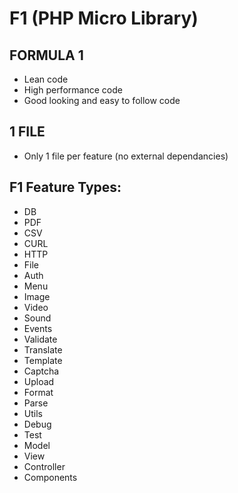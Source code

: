# F1 (PHP Micro Library)
  
## FORMULA 1
- Lean code
- High performance code
- Good looking and easy to follow code

## 1 FILE
- Only 1 file per feature (no external dependancies)

## F1 Feature Types:
- DB
- PDF
- CSV
- CURL
- HTTP
- File
- Auth
- Menu
- Image
- Video
- Sound
- Events
- Validate
- Translate
- Template
- Captcha
- Upload
- Format
- Parse
- Utils
- Debug
- Test
- Model
- View
- Controller
- Components